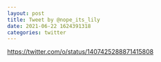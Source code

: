 ```yaml
--- 
layout: post 
title: Tweet by @nope_its_lily 
date: 2021-06-22 1624391318 
categories: twitter 
--- 
```

https://twitter.com/o/status/1407425288871415808
